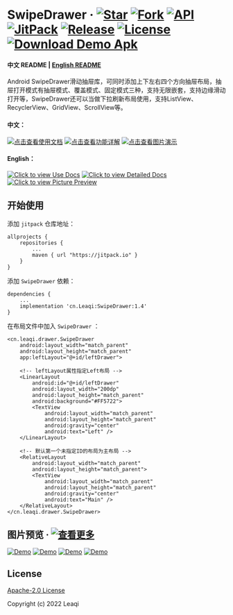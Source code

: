 # SwipeDrawer  &middot; [![Star](https://img.shields.io/github/stars/Leaqi/SwipeDrawer?color=fb6698&label=Star "Star")](https://github.com/Leaqi/SwipeDrawer/stargazers "Star") [![Fork](https://img.shields.io/github/forks/Leaqi/SwipeDrawer?color=2196f3&label=Fork "Fork")](https://github.com/Leaqi/SwipeDrawer/network/members "Fork") [![API](https://img.shields.io/badge/API-14%2B-04d8bb "API")](https://github.com/Leaqi/SwipeDrawer/ "API") [![JitPack](https://jitpack.io/v/Leaqi/SwipeDrawer.svg "JitPack")](https://jitpack.io/#cn.Leaqi/SwipeDrawer "JitPack") [![Release](https://img.shields.io/github/v/release/Leaqi/SwipeDrawer?label=Release&color=06da47 "Release")](https://github.com/Leaqi/SwipeDrawer/releases "Release") [![License](https://img.shields.io/badge/License-Apache--2.0-e0b003 "License")](https://github.com/Leaqi/SwipeDrawer/blob/main/LICENSE "License") [![Download Demo Apk](https://img.shields.io/badge/Download-Demo%20Apk-45c703 "Download Demo Apk")](https://github.com/Leaqi/SwipeDrawer/releases/download/1.4/demo.apk "Download Demo Apk")
#### 中文 README | [English README](https://github.com/Leaqi/SwipeDrawer/blob/main/README_en.md "English README")
Android SwipeDrawer滑动抽屉库，可同时添加上下左右四个方向抽屉布局，抽屉打开模式有抽屉模式、覆盖模式、固定模式三种，支持无限嵌套，支持边缘滑动打开等，SwipeDrawer还可以当做下拉刷新布局使用，支持ListView、RecyclerView、GridView、ScrollView等。
#### 中文：
[![点击查看使用文档](https://img.shields.io/badge/SwipeDrawer-%E4%BD%BF%E7%94%A8%E6%96%87%E6%A1%A3-blue "点击查看使用文档")](https://Leaqi.github.io/SwipeDrawer/ "点击查看使用文档") [![点击查看功能详解](https://img.shields.io/badge/SwipeDrawer-%E5%8A%9F%E8%83%BD%E8%AF%A6%E8%A7%A3-orange "点击查看功能详解")](https://Leaqi.github.io/SwipeDrawer/code.html "点击查看功能详解") [![点击查看图片演示](https://img.shields.io/badge/SwipeDrawer-%E5%9B%BE%E7%89%87%E6%BC%94%E7%A4%BA-green "点击查看图片演示")](https://Leaqi.github.io/SwipeDrawer/pics.html "点击查看图片演示")

#### English：
[![Click to view Use Docs](https://img.shields.io/badge/SwipeDrawer-Use%20Docs-blue "Click to view Use Docs")](https://Leaqi.github.io/SwipeDrawer_en/ "Click to view Use Docs") [![Click to view Detailed Docs](https://img.shields.io/badge/SwipeDrawer-Detailed%20Docs-orange "Click to view Detailed Docs")](https://Leaqi.github.io/SwipeDrawer_en/code.html "Click to view Detailed Docs") [![Click to view Picture Preview](https://img.shields.io/badge/SwipeDrawer-Picture%20Preview-green "Click to view Picture Preview")](https://Leaqi.github.io/SwipeDrawer_en/pics.html "Click to view Picture Preview")

## 开始使用
添加 `jitpack` 仓库地址：

    allprojects {
        repositories {
            ...
            maven { url "https://jitpack.io" }
        }
    }
	
添加 `SwipeDrawer` 依赖：

    dependencies {
        ...
        implementation 'cn.Leaqi:SwipeDrawer:1.4'
    }

在布局文件中加入 `SwipeDrawer` ：

    <cn.leaqi.drawer.SwipeDrawer
        android:layout_width="match_parent"
        android:layout_height="match_parent"
        app:leftLayout="@+id/leftDrawer">
    
        <!-- leftLayout属性指定Left布局 -->
        <LinearLayout
            android:id="@+id/leftDrawer"
            android:layout_width="200dp"
            android:layout_height="match_parent"
            android:background="#FF5722">
            <TextView
                android:layout_width="match_parent"
                android:layout_height="match_parent"
                android:gravity="center"
                android:text="Left" />
        </LinearLayout>
    
        <!-- 默认第一个未指定ID的布局为主布局 -->
        <RelativeLayout
            android:layout_width="match_parent"
            android:layout_height="match_parent">
            <TextView
                android:layout_width="match_parent"
                android:layout_height="match_parent"
                android:gravity="center"
                android:text="Main" />
        </RelativeLayout>
    </cn.leaqi.drawer.SwipeDrawer>

## 图片预览 &middot; [![查看更多](https://img.shields.io/badge/More-%E6%9F%A5%E7%9C%8B%E6%9B%B4%E5%A4%9A-blue "查看更多")](https://Leaqi.github.io/SwipeDrawer/pics.html "查看更多")
[![Demo](https://p.ssl.qhimg.com/t0127d8ad395f6aff6f.jpg "Demo")](https://Leaqi.github.io/SwipeDrawer/pics.html "Demo") [![Demo](https://p.ssl.qhimg.com/t017c6a31eaa1242d0a.jpg "Demo")](https://Leaqi.github.io/SwipeDrawer/pics.html "Demo") [![Demo](https://p.ssl.qhimg.com/t0131cdd3e8c2ca7d41.jpg "Demo")](https://Leaqi.github.io/SwipeDrawer/pics.html "Demo") [![Demo](https://p.ssl.qhimg.com/t019aa5b68b427443c9.jpg "Demo")](https://Leaqi.github.io/SwipeDrawer/pics.html "Demo")

## License
[Apache-2.0 License](https://github.com/Leaqi/SwipeDrawer/blob/main/LICENSE "Apache-2.0 License")

Copyright (c) 2022 Leaqi